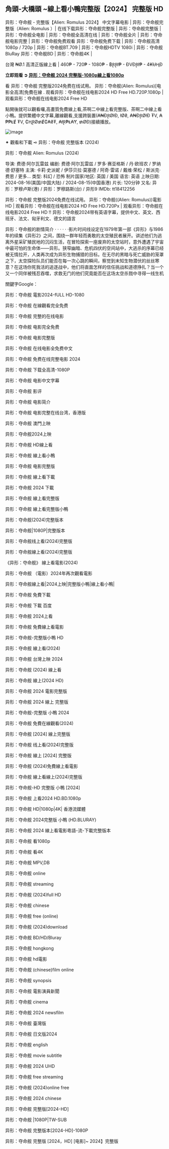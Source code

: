## 角頭-大橋頭 ~線上看小鴨完整版【2024】 完整版 HD

异形：夺命舰 - 完整版【Alien: Romulus 2024】 中文字幕电影 | 异形：夺命舰完整版（Alien: Romulus ）| 在线下载异形：夺命舰完整版 | 异形：夺命舰完整版 | 异形：夺命舰全电影 | 异形：夺命舰全高清在线 | 异形：夺命舰全片 | 异形：夺命舰电影完整 | 异形：夺命舰免费观看 异形：夺命舰免费下载 | 异形：夺命舰高清1080p / 720p | 异形：夺命舰BT.709 | 异形：夺命舰HDTV 1080i | 异形：夺命舰BluRay 异形：夺命舰BD | 异形：夺命舰4K |

台灣 ₦Ø.1 高清正版線上看 | 460₱ - 720₱ - 1080₱ - ฿ⱤⱤł₱ - ĐVĐⱤł₱ - 4₭ɄⱧĐ

<b> 立即观看 ➲ <a href="https://hdmoviesworld.xyz/zh/movie/945961/alien-romulus" target="_blank"> 异形：夺命舰 2024 完整版-1080p線上看1080p</b></a>

看 异形：夺命舰 完整版2024免费在线试用。 异形：夺命舰(Alien: Romulus)[电影全高清]免費在線 . 观看异形：夺命舰在线电影2024 HD Free HD.720P.1080p | 观看异形：夺命舰在线电影2024 Free HD

點開後就可以觀看囉,高畫質免費線上看,茶啊二中線上看完整版、茶啊二中線上看小鴨。提供繁體中文字幕,離線觀看,支援跨裝置(₳₦ĐⱤØłĐ, łØ₴, ₳₦ĐⱤØłĐ ₮V, ₳₱₱ⱠɆ ₮V, ₵ⱧⱤØ₥Ɇ₵₳₴₮, ₳łⱤ₱Ⱡ₳Ɏ, ₥ØĐ)接續播放。

![image](https://github.com/user-attachments/assets/9548fc55-3583-4c25-bf59-27021a7bbe30)

✦ 觀看和下載 ➺ 异形：夺命舰 完整版本 (2024)

异形：夺命舰 Alien: Romulus (2024)

导演: 费德·阿尔瓦雷兹
编剧: 费德·阿尔瓦雷兹 / 罗多·赛亚格斯 / 丹·欧班农 / 罗纳德·舒塞特
主演: 卡莉·史派妮 / 伊莎贝拉·莫塞德 / 阿奇·雷诺 / 戴维·荣松 / 斯派克·费恩 / 更多...
类型: 科幻 / 恐怖
制片国家/地区: 英国 / 美国
语言: 英语
上映日期: 2024-08-16(美国/中国大陆) / 2024-08-15(中国香港)
片长: 120分钟
又名: 异形：罗穆卢斯(港) / 异形：罗穆路斯(台) / 异形9
IMDb: tt18412256

异形：夺命舰 完整版2024免费在线试用。 异形：夺命舰((Alien: Romulus))電影 HD | 观看异形：夺命舰在线电影2024 HD Free HD.720Px | 观看异形：夺命舰在线电影2024 Free HD !! 异形：夺命舰2024带有英语字幕，提供中文、英文、西班牙、法文、匈牙利文、德文的語言

异形：夺命舰的剧情简介 · · · · · ·影片时间线设定在1979年第一部《异形》与1986年的续集《异形2》之间，围绕一群年轻而勇敢的太空殖民者展开。讲述他们为逃离外星采矿殖民地的沉闷生活，在冒险探索一座废弃的太空站时，意外遭遇了宇宙中最可怕的生命体——异形。狭窄幽暗、危机四伏的空间站中，大逃杀的序幕已经被无情拉开，人类再次成为异形生物捕猎的目标。在无尽的黑暗与死亡威胁的笼罩之下，太空探险队员们能否在每一次心跳的瞬间，察觉到未知生物潜伏的丝丝寒意？在这场你死我活的追逐战中，他们将直面怎样的信任挑战和道德挣扎？当一个又一个同伴被残忍吞噬，求救无门的他们究竟能否在这场太空杀戮中寻得一线生机

關鍵字Google：

异形：夺命舰 電影2024-fULL HD-1080

异形：夺命舰 在線觀看完全免费

异形：夺命舰 完整的在线电影

异形：夺命舰 电影完全免费

异形：夺命舰 电影完整版

异形：夺命舰 在线电影全免费中文

异形：夺命舰 免费在线完整电影 2024

异形：夺命舰 下载全高清-1080P

异形：夺命舰 电影中文字幕

异形：夺命舰 影评

异形：夺命舰 电影简介

异形：夺命舰 电影完整在线台湾，香港版

异形：夺命舰 澳門上映

异形：夺命舰2024上映

异形：夺命舰 HD線上看

异形：夺命舰 線上看小鴨

异形：夺命舰 电影完整版

异形：夺命舰 線上看下載

异形：夺命舰 2024 下載

异形：夺命舰 線上看完整版

异形：夺命舰 線上看完整版小鴨

异形：夺命舰(2024)完整版本

异形：夺命舰|1080P|完整版本

异形：夺命舰线上看(2024)完整版

异形：夺命舰線上看(2024)完整版

《异形：夺命舰》 線上看電影(2024)

异形：夺命舰 （電影）2024年再次觀看電影

异形：夺命舰線上看|2024上映|完整版小鴨|線上看小鴨|

异形：夺命舰 免費下載

异形：夺命舰 下載 百度

异形：夺命舰 2024上看

异形：夺命舰 免費線上看電影

异形：夺命舰-完整版小鴨 HD

异形：夺命舰 線上看(2024)

异形：夺命舰 台灣上映 2024

异形：夺命舰 (2024) 線上看

异形：夺命舰 線上(2024 HD)

异形：夺命舰 2024 電影完整版

异形：夺命舰 2024 線上 完整版

异形：夺命舰-完整版 小鴨 2024

异形：夺命舰 免費在線觀看(2024)

异形：夺命舰 [2024] 線上完整版

异形：夺命舰 线上看(2024)完整版

异形：夺命舰 線上 [2024] 完整版

异形：夺命舰 (2024)免費線上看電影

异形：夺命舰 線上看線上(2024)完整版

异形：夺命舰-HD 完整版 小鴨 [2024]

异形：夺命舰 上看2024 HD.BD.1080p

异形：夺命舰 HD|1080p|4K| 香港流媒體

异形：夺命舰 2024完整版 小鴨 (HD.BLURAY)

异形：夺命舰 2024 線上看電影粵語-流-下載完整版本

异形：夺命舰 看1080p

异形：夺命舰 看4K

异形：夺命舰 MPV,DB

异形：夺命舰 online

异形：夺命舰 streaming

异形：夺命舰 (2024)full HD

异形：夺命舰 chinese

异形：夺命舰 free (online)

异形：夺命舰 (2024)download

异形：夺命舰 BD/HD/Bluray

异形：夺命舰 hongkong

异形：夺命舰 hd電影

异形：夺命舰 (chinese)film online

异形：夺命舰 synopsis

异形：夺命舰 電影演員新聞

异形：夺命舰 cinema

异形：夺命舰 2024 newsfilm

异形：夺命舰 臺灣版

异形：夺命舰 日文版2024

异形：夺命舰 english

异形：夺命舰 movie subtitle

异形：夺命舰 2024 UHD

异形：夺命舰 free streaming

异形：夺命舰 (2024)online free

异形：夺命舰 2024 chinese

异形：夺命舰 完整版[2024-HD]

异形：夺命舰 |1080P|TW-SUB

异形：夺命舰 完整版本[2024-HD]-1080P

异形：夺命舰 完整版 [2024，HD] [电影]~ 2024】完整版

